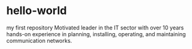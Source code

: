 # hello-world
my first repository
Motivated leader in the IT sector with over 10 years hands-on experience in planning, installing, operating, and maintaining communication networks.

